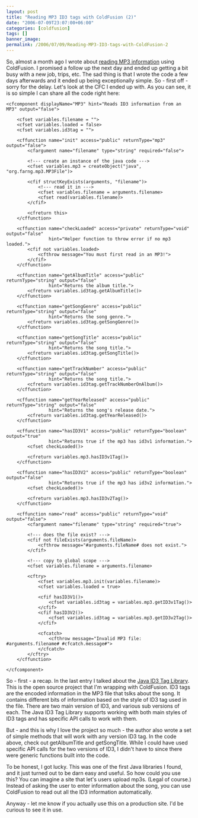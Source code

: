 ```yaml
---
layout: post
title: "Reading MP3 ID3 tags with ColdFusion (2)"
date: "2006-07-09T23:07:00+06:00"
categories: [coldfusion]
tags: []
banner_image: 
permalink: /2006/07/09/Reading-MP3-ID3-tags-with-ColdFusion-2
---
```


So, almost a month ago I wrote about <a href="http://ray.camdenfamily.com/index.cfm/2006/6/13/Reading-MP3-ID3-tags-with-ColdFusion">reading  MP3 information</a> using ColdFusion. I promised a follow up the next day and ended up getting a bit busy with a new job, trips, etc. The sad thing is that I wrote the code a few days afterwards and it ended up being exceptionally simple. So - first off - sorry for the delay. Let's look at the CFC I ended up with. As you can see, it is so simple I can share all the code right here:
<!--more-->

<pre><code class="language-markup">&lt;cfcomponent displayName="MP3" hint="Reads ID3 information from an MP3" output="false"&gt;

	&lt;cfset variables.filename = ""&gt;
	&lt;cfset variables.loaded = false&gt;
	&lt;cfset variables.id3tag = ""&gt;
	
	&lt;cffunction name="init" access="public" returnType="mp3" output="false"&gt;
		&lt;cfargument name="filename" type="string" required="false"&gt;
		
		&lt;!--- create an instance of the java code ---&gt;
		&lt;cfset variables.mp3 = createObject("java", "org.farng.mp3.MP3File")&gt;

		&lt;cfif structKeyExists(arguments, "filename")&gt;
			&lt;!--- read it in ---&gt;
			&lt;cfset variables.filename = arguments.filename&gt;
			&lt;cfset read(variables.filename)&gt;			
		&lt;/cfif&gt;
		
		&lt;cfreturn this&gt;
	&lt;/cffunction&gt;
	
	&lt;cffunction name="checkLoaded" access="private" returnType="void" output="false"
				hint="Helper function to throw error if no mp3 loaded."&gt;
		&lt;cfif not variables.loaded&gt;
			&lt;cfthrow message="You must first read in an MP3!"&gt;
		&lt;/cfif&gt;
	&lt;/cffunction&gt;

	&lt;cffunction name="getAlbumTitle" access="public" returnType="string" output="false"
				hint="Returns the album title."&gt;
		&lt;cfreturn variables.id3tag.getAlbumTitle()&gt;
	&lt;/cffunction&gt;

	&lt;cffunction name="getSongGenre" access="public" returnType="string" output="false"
				hint="Returns the song genre."&gt;
		&lt;cfreturn variables.id3tag.getSongGenre()&gt;
	&lt;/cffunction&gt;
	
	&lt;cffunction name="getSongTitle" access="public" returnType="string" output="false"
				hint="Returns the song title."&gt;
		&lt;cfreturn variables.id3tag.getSongTitle()&gt;
	&lt;/cffunction&gt;

	&lt;cffunction name="getTrackNumber" access="public" returnType="string" output="false"
				hint="Returns the song title."&gt;
		&lt;cfreturn variables.id3tag.getTrackNumberOnAlbum()&gt;
	&lt;/cffunction&gt;

	&lt;cffunction name="getYearReleased" access="public" returnType="string" output="false"
				hint="Returns the song's release date."&gt;
		&lt;cfreturn variables.id3tag.getYearReleased()&gt;
	&lt;/cffunction&gt;
	
	&lt;cffunction name="hasID3V1" access="public" returnType="boolean" output="true"
				hint="Returns true if the mp3 has id3v1 information."&gt;
		&lt;cfset checkLoaded()&gt;

		&lt;cfreturn variables.mp3.hasID3v1Tag()&gt;
	&lt;/cffunction&gt;

	&lt;cffunction name="hasID3V2" access="public" returnType="boolean" output="false"
				hint="Returns true if the mp3 has id3v2 information."&gt;
		&lt;cfset checkLoaded()&gt;
		
		&lt;cfreturn variables.mp3.hasID3v2Tag()&gt;
	&lt;/cffunction&gt;
	
	&lt;cffunction name="read" access="public" returnType="void" output="false"&gt;
		&lt;cfargument name="filename" type="string" required="true"&gt;

		&lt;!--- does the file exist? ---&gt;	
		&lt;cfif not fileExists(arguments.fileName)&gt;
			&lt;cfthrow message="#arguments.fileName# does not exist."&gt;
		&lt;/cfif&gt;

		&lt;!--- copy to global scope ---&gt;
		&lt;cfset variables.filename = arguments.filename&gt;
		
		&lt;cftry&gt;
			&lt;cfset variables.mp3.init(variables.filename)&gt;
			&lt;cfset variables.loaded = true&gt;
			
			&lt;cfif hasID3V1()&gt;
				&lt;cfset variables.id3tag = variables.mp3.getID3v1Tag()&gt;
			&lt;/cfif&gt;
			&lt;cfif hasID3V2()&gt;
				&lt;cfset variables.id3tag = variables.mp3.getID3v2Tag()&gt;
			&lt;/cfif&gt;
			
			&lt;cfcatch&gt;
				&lt;cfthrow message="Invalid MP3 file: #arguments.filename# #cfcatch.message#"&gt;
			&lt;/cfcatch&gt;
		&lt;/cftry&gt;
	&lt;/cffunction&gt;
	
&lt;/cfcomponent&gt;
</code></pre>

So - first - a recap. In the last entry I talked about the <a href="http://javamusictag.sourceforge.net/">Java ID3 Tag Library</a>. This is the open source project that I'm wrapping with ColdFusion. ID3 tags are the encoded information in the MP3 file that tslks about the song. It contains different bits of information based on the style of ID3 tag used in the file. There are two main version of ID3, and various sub versions of each. The Java ID3 Tag Library supports working with both main styles of ID3 tags and has specific API calls to work with them.

But - and this is why I love the project so much - the author also wrote a set of simple methods that will work with any version ID3 tag. In the code above, check out getAlbumTitle and getSongTitle. While I could have used specific API calls for the two versions of ID3, I didn't have to since there were generic functions built into the code. 

To be honest, I got lucky. This was one of the first Java libraries I found, and it just turned out to be darn easy and useful. So how could you use this? You can imagine a site that let's users upload mp3s. (Legal of course.) Instead of asking the user to enter information about the song, you can use ColdFusion to read out all the ID3 information automatically. 

Anyway - let me know if you actually use this on a production site. I'd be curious to see it in use.